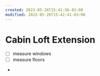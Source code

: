 ```yaml
---
created: 2023-05-26T15:41:56-03:00
modified: 2023-05-26T15:42:41-03:00
---
```


# Cabin Loft Extension

- [ ] measure windows 
- [ ] measure floors
-
